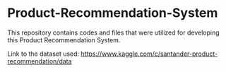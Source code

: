 # Product-Recommendation-System
This repository contains codes and files that were utilized for developing this Product Recommendation System.

Link to the dataset used: https://www.kaggle.com/c/santander-product-recommendation/data
